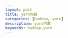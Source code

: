 ```yaml
---
layout: post
title: yarn内幕
categories: [hadoop, yarn]
description: yarn内幕
keywords: hadoop,yarn
---
```


 <meta name="referrer" content="no-referrer"/>
